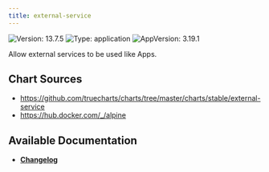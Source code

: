 ```yaml
---
title: external-service
---
```


![Version: 13.7.5](https://img.shields.io/badge/Version-13.7.5-informational?style=flat-square) ![Type: application](https://img.shields.io/badge/Type-application-informational?style=flat-square) ![AppVersion: 3.19.1](https://img.shields.io/badge/AppVersion-3.19.1-informational?style=flat-square)

Allow external services to be used like Apps.

## Chart Sources

- https://github.com/truecharts/charts/tree/master/charts/stable/external-service
- https://hub.docker.com/_/alpine

## Available Documentation

- [**Changelog**](./CHANGELOG.md)
